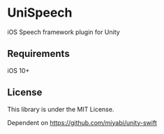 # UniSpeech

iOS Speech framework plugin for Unity

## Requirements

iOS 10+

## License

This library is under the MIT License.

Dependent on https://github.com/miyabi/unity-swift

